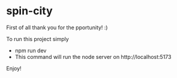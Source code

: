 # spin-city
 
First of all thank you for the pportunity! :) 

To run this project simply
- npm run dev
- This command will run the node server on http://localhost:5173


Enjoy! 

